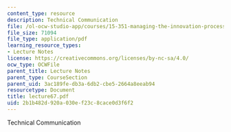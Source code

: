 ```yaml
---
content_type: resource
description: Technical Communication
file: /ol-ocw-studio-app/courses/15-351-managing-the-innovation-process-fall-2002/2b1b482d920a030ef23c8cace0d3f6f2_lecture67.pdf
file_size: 71094
file_type: application/pdf
learning_resource_types:
- Lecture Notes
license: https://creativecommons.org/licenses/by-nc-sa/4.0/
ocw_type: OCWFile
parent_title: Lecture Notes
parent_type: CourseSection
parent_uid: 3ac189fe-db3a-6db2-cbe5-2664a8eeab94
resourcetype: Document
title: lecture67.pdf
uid: 2b1b482d-920a-030e-f23c-8cace0d3f6f2
---
```

Technical Communication
